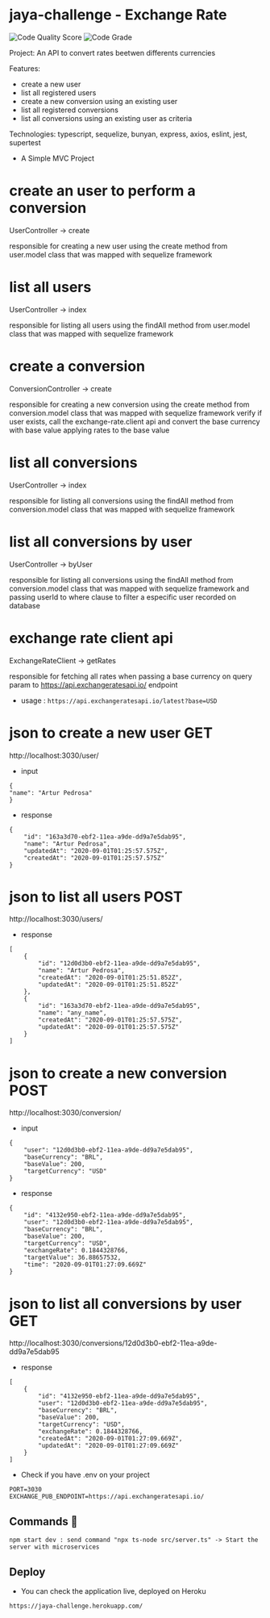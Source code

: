 # jaya-challenge - Exchange Rate
![Code Quality Score](https://www.code-inspector.com/project/13081/score/svg)
![Code Grade](https://www.code-inspector.com/project/13081/status/svg)

Project: An API to convert rates beetwen differents currencies

Features:   
  * create a new user
  * list all registered users
  * create a new conversion using an existing user
  * list all registered conversions 
  * list all conversions using an existing user as criteria

Technologies: typescript, sequelize, bunyan, express, axios, eslint, jest, supertest

* A Simple MVC Project

# create an user to perform a conversion
UserController -> create

responsible for creating a new user using the create method from user.model class that was mapped with sequelize framework 

# list all users
UserController -> index

responsible for listing all users using the findAll method from user.model class that was mapped with sequelize framework

# create a conversion
ConversionController -> create

responsible for creating a new conversion using the create method from 
conversion.model class that was mapped with sequelize framework
verify if user exists, call the exchange-rate.client api and convert the base currency with base value applying rates to the base value 

# list all conversions
UserController -> index

responsible for listing all conversions using the findAll method from conversion.model class that was mapped with sequelize framework

# list all conversions by user
UserController -> byUser

responsible for listing all conversions using the findAll method from 
conversion.model class that was mapped with sequelize framework
and passing userId to where clause to filter a especific user recorded on database

# exchange rate client api
ExchangeRateClient -> getRates

responsible for fetching all rates when passing a base currency on query param to 
https://api.exchangeratesapi.io/ endpoint

* usage : 
```https://api.exchangeratesapi.io/latest?base=USD```


# json to create a new user GET

http://localhost:3030/user/

* input

```
{
"name": "Artur Pedrosa"
}
```
* response

```
{
    "id": "163a3d70-ebf2-11ea-a9de-dd9a7e5dab95",
    "name": "Artur Pedrosa",
    "updatedAt": "2020-09-01T01:25:57.575Z",
    "createdAt": "2020-09-01T01:25:57.575Z"
}
```

# json to list all users POST

http://localhost:3030/users/

* response

```
[
    {
        "id": "12d0d3b0-ebf2-11ea-a9de-dd9a7e5dab95",
        "name": "Artur Pedrosa",
        "createdAt": "2020-09-01T01:25:51.852Z",
        "updatedAt": "2020-09-01T01:25:51.852Z"
    },
    {
        "id": "163a3d70-ebf2-11ea-a9de-dd9a7e5dab95",
        "name": "any_name",
        "createdAt": "2020-09-01T01:25:57.575Z",
        "updatedAt": "2020-09-01T01:25:57.575Z"
    }
]
```

# json to create a new conversion POST

http://localhost:3030/conversion/

* input

```
{
	"user": "12d0d3b0-ebf2-11ea-a9de-dd9a7e5dab95",
	"baseCurrency": "BRL",
	"baseValue": 200,
	"targetCurrency": "USD"
}
```
* response

```
{
    "id": "4132e950-ebf2-11ea-a9de-dd9a7e5dab95",
    "user": "12d0d3b0-ebf2-11ea-a9de-dd9a7e5dab95",
    "baseCurrency": "BRL",
    "baseValue": 200,
    "targetCurrency": "USD",
    "exchangeRate": 0.1844328766,
    "targetValue": 36.88657532,
    "time": "2020-09-01T01:27:09.669Z"
}
```

# json to list all conversions by user GET

http://localhost:3030/conversions/12d0d3b0-ebf2-11ea-a9de-dd9a7e5dab95

* response

```
[
    {
        "id": "4132e950-ebf2-11ea-a9de-dd9a7e5dab95",
        "user": "12d0d3b0-ebf2-11ea-a9de-dd9a7e5dab95",
        "baseCurrency": "BRL",
        "baseValue": 200,
        "targetCurrency": "USD",
        "exchangeRate": 0.1844328766,
        "createdAt": "2020-09-01T01:27:09.669Z",
        "updatedAt": "2020-09-01T01:27:09.669Z"
    }
]
```


* Check if you have .env on your project

```
PORT=3030
EXCHANGE_PUB_ENDPOINT=https://api.exchangeratesapi.io/
```

## Commands 🚀

```npm start dev : send command "npx ts-node src/server.ts" -> Start the server with microservices```

## Deploy

* You can check the application live, deployed on Heroku

```https://jaya-challenge.herokuapp.com/```
